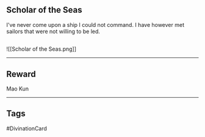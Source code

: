 ## Scholar of the Seas
I've never come upon a ship I could not command. I have however met sailors that were not willing to be led.
## 
![[Scholar of the Seas.png]]

---
## Reward
Mao Kun

---
## Tags
#DivinationCard